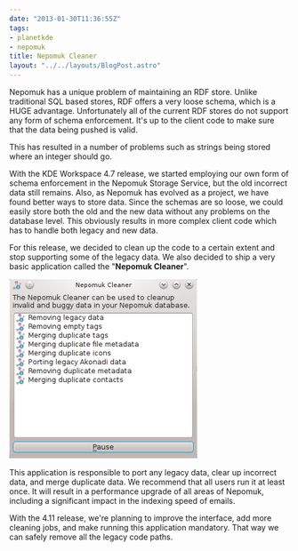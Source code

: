 ```yaml
---
date: "2013-01-30T11:36:55Z"
tags:
- planetkde
- nepomuk
title: Nepomuk Cleaner
layout: "../../layouts/BlogPost.astro"
---
```


Nepomuk has a unique problem of maintaining an RDF store. Unlike
traditional SQL based stores, RDF offers a very loose schema, which is a
HUGE advantage. Unfortunately all of the current RDF stores do not
support any form of schema enforcement. It's up to the client code to
make sure that the data being pushed is valid.

This has resulted in a number of problems such as strings being stored
where an integer should go.

With the KDE Workspace 4.7 release, we started employing our own form of
schema enforcement in the Nepomuk Storage Service, but the old incorrect
data still remains. Also, as Nepomuk has evolved as a project, we have
found better ways to store data. Since the schemas are so loose, we
could easily store both the old and the new data without any problems on
the database level. This obviously results in more complex client code
which has to handle both legacy and new data.

For this release, we decided to clean up the code to a certain extent
and stop supporting some of the legacy data. We also decided to ship a
very basic application called the "**Nepomuk Cleaner**".

![image][]

This application is responsible to port any legacy data, clear up
incorrect data, and merge duplicate data. We recommend that all users
run it at least once. It will result in a performance upgrade of all
areas of Nepomuk, including a significant impact in the indexing speed
of emails.

With the 4.11 release, we're planning to improve the interface, add more
cleaning jobs, and make running this application mandatory. That way we
can safely remove all the legacy code paths.

  [image]: /blog/images/2013/01/30/nepomuk-cleaner.png
